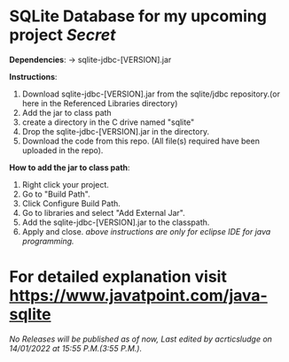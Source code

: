 # SQLite Database for my upcoming project *Secret*

**Dependencies**:
-> sqlite-jdbc-[VERSION].jar

**Instructions**:
1. Download sqlite-jdbc-[VERSION].jar from the sqlite/jdbc repository.(or here in the Referenced Libraries directory)
2. Add the jar to class path
3. create a directory in the C drive named "sqlite"
4. Drop the sqlite-jdbc-[VERSION].jar in the directory.
5. Download the code from this repo. (All file(s) required have been uploaded in the repo).

**How to add the jar to class path**:
1. Right click your project.
2. Go to "Build Path".
3. Click Configure Build Path.
4. Go to libraries and select "Add External Jar".
5. Add the sqlite-jdbc-[VERSION].jar to the classpath.
6. Apply and close.
*above instructions are only for eclipse IDE for java programming.*

# For detailed explanation visit https://www.javatpoint.com/java-sqlite

*No Releases will be published as of now,*
*Last edited by acrticsludge on 14/01/2022 at 15:55 P.M.(3:55 P.M.).*

